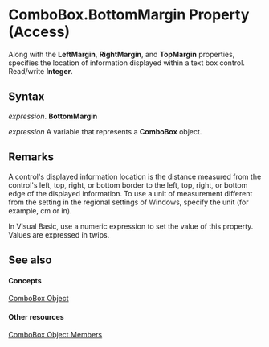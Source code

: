 
# ComboBox.BottomMargin Property (Access)

Along with the  **LeftMargin**, **RightMargin**, and **TopMargin** properties, specifies the location of information displayed within a text box control. Read/write **Integer**.


## Syntax

 _expression_. **BottomMargin**

 _expression_ A variable that represents a **ComboBox** object.


## Remarks

A control's displayed information location is the distance measured from the control's left, top, right, or bottom border to the left, top, right, or bottom edge of the displayed information. To use a unit of measurement different from the setting in the regional settings of Windows, specify the unit (for example, cm or in).

In Visual Basic, use a numeric expression to set the value of this property. Values are expressed in twips.


## See also


#### Concepts


[ComboBox Object](1cf508d5-023e-eb38-3991-71e82b2a4e7e.md)
#### Other resources


[ComboBox Object Members](d0d83ca3-3698-295e-5335-7d0816557d6b.md)

